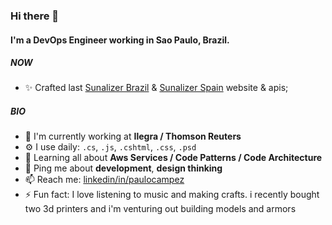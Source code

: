 ### Hi there 👋

#### I'm a DevOps Engineer working in Sao Paulo, Brazil.

##### NOW

- ✨ Crafted last [Sunalizer Brazil](https://sunalizer.com.br/) & [Sunalizer Spain](https://sunalizer.es/) website & apis;

##### BIO

- 🏢 I'm currently working at **Ilegra / Thomson Reuters**
- ⚙️ I use daily: `.cs`, `.js`, `.cshtml`, `.css`, `.psd`
- 🌱 Learning all about **Aws Services / Code Patterns / Code Architecture**
- 💬 Ping me about **development**, **design thinking**
- 📫 Reach me: [linkedin/in/paulocampez](https://www.linkedin.com/in/paulocampez/)
- ⚡️ Fun fact: I love listening to music and making crafts. i recently bought two 3d printers and i'm venturing out building models and armors
